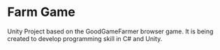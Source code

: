 # Farm Game

Unity Project based on the GoodGameFarmer browser game.
It is being created to develop programming skill in C# and Unity.
